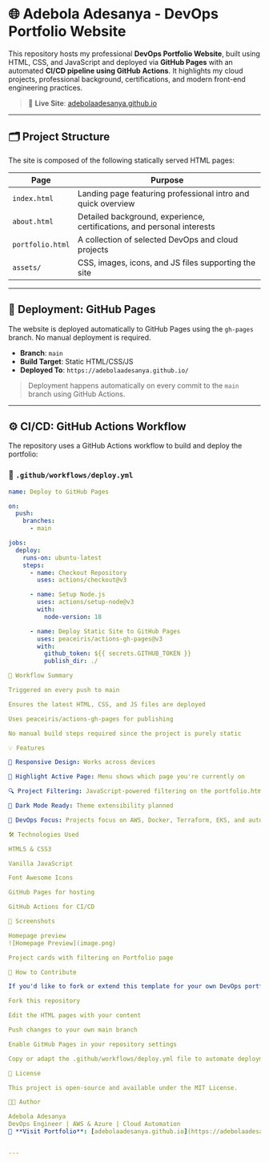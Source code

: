 # 🌐 Adebola Adesanya - DevOps Portfolio Website

This repository hosts my professional **DevOps Portfolio Website**, built using HTML, CSS, and JavaScript and deployed via **GitHub Pages** with an automated **CI/CD pipeline using GitHub Actions**. It highlights my cloud projects, professional background, certifications, and modern front-end engineering practices.

> 📍 **Live Site**: [adebolaadesanya.github.io](https://adebolaadesanya.github.io)

---

## 🗂 Project Structure

The site is composed of the following statically served HTML pages:

| Page             | Purpose                                                                 |
|------------------|-------------------------------------------------------------------------|
| `index.html`     | Landing page featuring professional intro and quick overview            |
| `about.html`     | Detailed background, experience, certifications, and personal interests |
| `portfolio.html` | A collection of selected DevOps and cloud projects                      |
| `assets/`        | CSS, images, icons, and JS files supporting the site                    |

---

## 🚀 Deployment: GitHub Pages

The website is deployed automatically to GitHub Pages using the `gh-pages` branch. No manual deployment is required.

- **Branch**: `main`
- **Build Target**: Static HTML/CSS/JS
- **Deployed To**: `https://adebolaadesanya.github.io/`

> Deployment happens automatically on every commit to the `main` branch using GitHub Actions.

---

## ⚙️ CI/CD: GitHub Actions Workflow

The repository uses a GitHub Actions workflow to build and deploy the portfolio:

### 📄 `.github/workflows/deploy.yml`

```yaml
name: Deploy to GitHub Pages

on:
  push:
    branches:
      - main

jobs:
  deploy:
    runs-on: ubuntu-latest
    steps:
      - name: Checkout Repository
        uses: actions/checkout@v3

      - name: Setup Node.js
        uses: actions/setup-node@v3
        with:
          node-version: 18

      - name: Deploy Static Site to GitHub Pages
        uses: peaceiris/actions-gh-pages@v3
        with:
          github_token: ${{ secrets.GITHUB_TOKEN }}
          publish_dir: ./

🔁 Workflow Summary

Triggered on every push to main

Ensures the latest HTML, CSS, and JS files are deployed

Uses peaceiris/actions-gh-pages for publishing

No manual build steps required since the project is purely static

💡 Features

📱 Responsive Design: Works across devices

🎯 Highlight Active Page: Menu shows which page you're currently on

🔍 Project Filtering: JavaScript-powered filtering on the portfolio.html page

🌙 Dark Mode Ready: Theme extensibility planned

🧠 DevOps Focus: Projects focus on AWS, Docker, Terraform, EKS, and automation

🛠 Technologies Used

HTML5 & CSS3

Vanilla JavaScript

Font Awesome Icons

GitHub Pages for hosting

GitHub Actions for CI/CD

📸 Screenshots

Homepage preview
![Homepage Preview](image.png)

Project cards with filtering on Portfolio page

📌 How to Contribute

If you'd like to fork or extend this template for your own DevOps portfolio:

Fork this repository

Edit the HTML pages with your content

Push changes to your own main branch

Enable GitHub Pages in your repository settings

Copy or adapt the .github/workflows/deploy.yml file to automate deployment

🧾 License

This project is open-source and available under the MIT License.

👨‍💻 Author

Adebola Adesanya
DevOps Engineer | AWS & Azure | Cloud Automation
📍 **Visit Portfolio**: [adebolaadesanya.github.io](https://adebolaadesanya.github.io)


---
